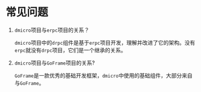 # 常见问题


1. `dmicro`项目与`erpc`项目的关系？

    `dmicro`项目中的`drpc`组件是基于`erpc`项目开发，理解并改进了它的架构。没有`erpc`就没有`drpc`项目，它们是一个继承的关系。

2. `dmicro`项目与`GoFrame`项目的关系?

    `GoFrame`是一款优秀的基础开发框架，`dmicro`中使用的基础组件，大部分来自与`GoFrame`。


